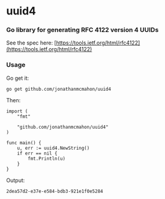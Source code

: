 # uuid4 #

### Go library for generating RFC 4122 version 4 UUIDs ###

See the spec here: [https://tools.ietf.org/html/rfc4122](https://tools.ietf.org/html/rfc4122)

### Usage ###

Go get it:

```
go get github.com/jonathanmcmahon/uuid4
```

Then:

```
import (
	"fmt"

	"github.com/jonathanmcmahon/uuid4"
)

func main() {
	u, err := uuid4.NewString()
	if err == nil {
		fmt.Println(u)
	}
}
```

Output:

```
2dea57d2-e37e-e584-bdb3-921e1f0e5284
```